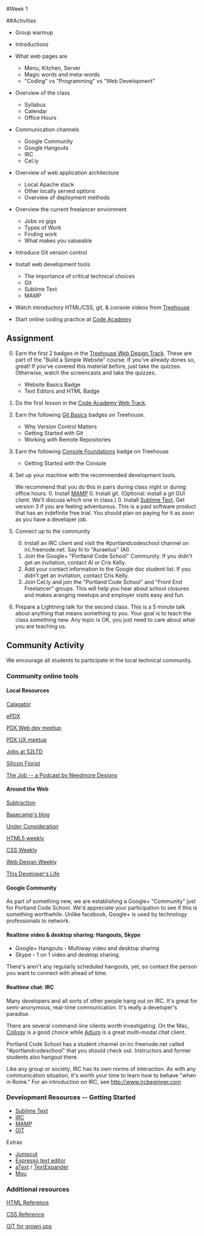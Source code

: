 #Week 1

##Activities
* Group warmup
* Introductions 
* What web pages are
	* Menu, Kitchen, Server
	* Magic words and meta-words 	
	* "Coding" vs "Programming" vs "Web Development"
	 	
* Overview of the class 
	* Syllabus
	* Calendar
	* Office Hours
* Communication channels
	* Google Community
	* Google Hangouts
	* IRC
	* Cel.ly
* Overview of web application architecture
	* Local Apache stack
	* Other locally served options
	* Overview of deployment methods
* Overview the current freelancer envionment
	* Jobs vs gigs
	* Types of Work
	* Finding work
	* What makes you valueable 
* Introduce Git version control 
* Install web development tools
	* The importance of critical technical choices 
	* Git
	* Sublime Text
	* MAMP
* Watch introductory HTML/CSS, git, & console videos from [Treehouse](teamtreehouse.com)
* Start online coding practice at [Code Academy](www.codeacademy.com)



## Assignment

0. Earn the first 2 badges in the [Treehouse Web Design Track](http://teamtreehouse.com/tracks/web-design). These are part of the "Build a Simple Website" course. If you've already dones so, great! If you've covered this material before, just take the quizzes. Otherwise, watch the screencasts and take the quizzes.

	* Website Basics Badge
	* Text Editors and HTML Badge

0. Do the first lesson in the [Code Academy Web Track](http://www.codecademy.com/tracks/web).

0. Earn the following [Git Basics](http://teamtreehouse.com/library/programming/git-basics) badges on Treehouse. 

	* Why Version Control Matters
	* Getting Started with Git
	* Working with Remote Repositories

0. Earn the following [Console Foundations](http://teamtreehouse.com/library/programming/console-foundations) badge on Treehouse

	* Getting Started with the Console
	
0. Set up your machine with the recommended development tools. 

	We recommend that you do this in pairs during class night or during office hours.
	0. Install [MAMP](http://www.mamp.info/en/index.html)
	0. Install git. (Optional: install a git GUI client. We'll discuss which one in class.)
	0. Install [Sublime Text](http://www.sublimetext.com). Get version 3 if you are feeling adventurous. This is a paid software product that has an indefinite free trial. You should plan on paying for it as soon as you have a developer job.

0. Connect up to the community

	0. Install an IRC client and visit the #portlandcodeschool channel on irc.freenode.net. Say hi to "Auraelius" (Al).
	0. Join the Google+ "Portland Code School" Community. If you didn't get an invitation, contact Al or Cris Kelly.
	0. Add your contact information to the Google doc student list. If you didn't get an invitation, contact Cris Kelly.
	0. Join Cel.ly and join the "Portland Code School" and "Front End Freelancer" groups. This will help you hear about school closures and makes aranging meetups and employer visits easy and fun.

0. Prepare a Lightning talk for the second class. This is a 5 minute talk about anything that means something to you. Your goal is to teach the class something new. Any topic is OK, you just need to care about what you are teaching us. 



## Community Activity

We encourage all students to participate in the local technical community. 

### Community online tools

#### Local Resources

[Calagator](http://calagator.org/events)

[ePDX](http://epdx.org)

[PDX Web dev meetup](http://www.meetup.com/pdxweb/)

[PDX UX meetup](http://www.meetup.com/pdxweb/)

[Jobs at 52LTD](http://52ltd.com/)

[Silicon Florist](http://siliconflorist.com/)

[The Job -- a Podcast by Needmore Designs](http://thejobpdx.com/)


#### Around the Web

[Subtraction](http://www.subtraction.com/)

[Basecamp's blog](http://signalvnoise.com/)

[Under Consideration](http://www.underconsideration.com/)

[HTML5 weekly](http://html5weekly.com/)

[CSS Weekly](http://css-weekly.com/)

[Web Design Weekly](http://web-design-weekly.com/)

[This Developer's Life](http://thisdeveloperslife.com/)


#### Google Community
As part of something new, we are establishing a Google+ "Community" just for Portland Code School. We'd appreciate your participation to see if this is something worthwhile. Unlike facebook, Google+ is used by technology professionals to network.

#### Realtime video & desktop sharing: Hangouts, Skype
* Google+ Hangouts - Multiway video and desktop sharing
* Skype - 1 on 1 video and desktop sharing.

There's aren't any regularly scheduled hangouts, yet, so contact the person you want to connect with ahead of time.

#### Realtime chat: IRC
Many developers and all sorts of other people hang out on IRC. It's great for semi-anonymous, real-time communication. It's really a developer's paradise.

There are several command-line clients worth investigating. On the Mac, [Colloqy](http://colloquy.info) is a good choice while [Adium](https://adium.im) is a great multi-modal chat client.

Portland Code School has a student channel on irc.freenode.net called "#portlandcodeschool" that you should check out. Instructors and former students also hangout there.


Like any group or society, IRC has its own norms of interaction. As with any communication situation, it's worth your time to learn how to behave "when in Rome." For an introduction on IRC, see http://www.ircbeginner.com

### Development Resources -- Getting Started

* [Sublime Text](http://www.sublimetext.com)
* [IRC](http://www.ircbeginner.com)
* [MAMP](http://www.mamp.info/en/index.html)
* [GIT](https://github.com)

Extras

* [Jumpcut](http://jumpcut.sourceforge.net)
* [Espresso text editor](http://macrabbit.com/espresso/)
* [aText](http://www.trankynam.com/atext/) / [TextExpander](https://smilesoftware.com/TextExpander/index.html)
* [Mou](http://mouapp.com/)


### Additional resources

[HTML Reference](http://www.w3schools.com/tags/default.asp)

[CSS Reference](http://www.w3schools.com/cssref/default.asp)

[GIT for grown ups](http://24ways.org/2013/git-for-grownups/)

